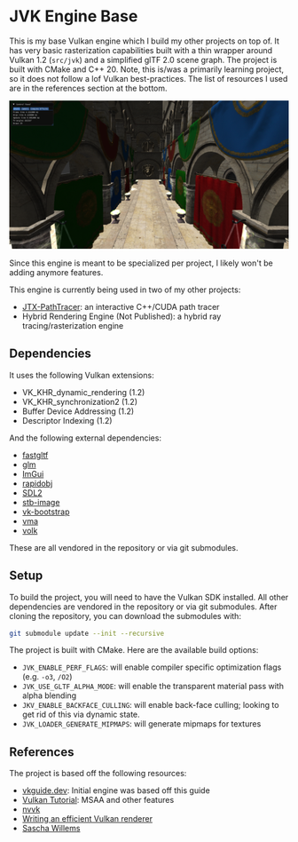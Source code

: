 # JVK Engine Base

This is my base Vulkan engine which I build my other projects on top of. It has very basic rasterization capabilities built with a thin wrapper around Vulkan 1.2 (`src/jvk`) and a simplified glTF 2.0 scene graph. The project is built with CMake and C++ 20. Note, this is/was a primarily learning project, so it does not follow a lof Vulkan best-practices. The list of resources I used are in the references section at the bottom.

![readme.png](readme.png)

Since this engine is meant to be specialized per project, I likely won't be adding anymore features.

This engine is currently being used in two of my other projects:
 - [JTX-PathTracer](https://github.com/jebikoh/jvk-pathtracer): an interactive C++/CUDA path tracer
 - Hybrid Rendering Engine (Not Published): a hybrid ray tracing/rasterization engine

## Dependencies

It uses the following Vulkan extensions:
 - VK_KHR_dynamic_rendering (1.2)
 - VK_KHR_synchronization2 (1.2)
 - Buffer Device Addressing (1.2)
 - Descriptor Indexing (1.2)

And the following external dependencies:
 - [fastgltf](https://github.com/spnda/fastgltf)
 - [glm](https://github.com/g-truc/glm)
 - [ImGui](https://github.com/ocornut/imgui)
 - [rapidobj](https://github.com/guybrush77/rapidobj)
 - [SDL2](https://github.com/libsdl-org/SDL)
 - [stb-image](https://github.com/nothings/stb/blob/master/stb_image.h)
 - [vk-bootstrap](https://github.com/charles-lunarg/vk-bootstrap)
 - [vma](https://github.com/GPUOpen-LibrariesAndSDKs/VulkanMemoryAllocator)
 - [volk](https://github.com/zeux/volk)

These are all vendored in the repository or via git submodules.

## Setup

To build the project, you will need to have the Vulkan SDK installed. All other dependencies are vendored in the repository or via git submodules. After cloning the repository, you can download the submodules with:

```bash
git submodule update --init --recursive
```

The project is built with CMake. Here are the available build options:
 - `JVK_ENABLE_PERF_FLAGS`: will enable compiler specific optimization flags (e.g. `-o3`, `/O2`)
 - `JVK_USE_GLTF_ALPHA_MODE`: will enable the transparent material pass with alpha blending
 - `JKV_ENABLE_BACKFACE_CULLING`: will enable back-face culling; looking to get rid of this via dynamic state.
 - `JVK_LOADER_GENERATE_MIPMAPS`: will generate mipmaps for textures

## References

The project is based off the following resources:
 - [vkguide.dev](https://vkguide.dev/): Initial engine was based off this guide
 - [Vulkan Tutorial](https://vulkan-tutorial.com/): MSAA and other features
 - [nvvk](https://github.com/nvpro-samples/nvpro_core/tree/master/nvvk)
 - [Writing an efficient Vulkan renderer](https://zeux.io/2020/02/27/writing-an-efficient-vulkan-renderer/)
 - [Sascha Willems](https://github.com/SaschaWillems/Vulkan)
